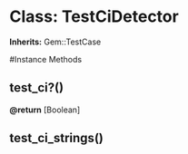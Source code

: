 # Class: TestCiDetector
**Inherits:** Gem::TestCase
    




#Instance Methods
## test_ci?() [](#method-i-test_ci?)

**@return** [Boolean] 

## test_ci_strings() [](#method-i-test_ci_strings)

